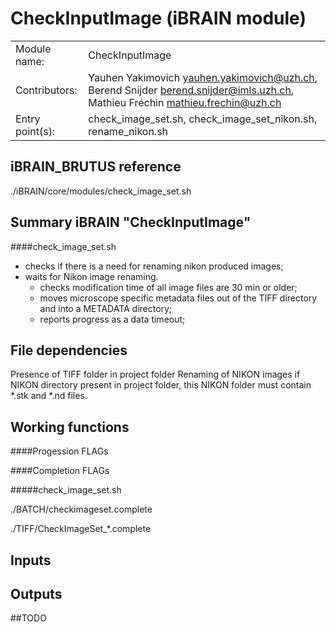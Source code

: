 # CheckInputImage (iBRAIN module)

|||
|---|---|
| Module name: | CheckInputImage |
| Contributors: | Yauhen Yakimovich <yauhen.yakimovich@uzh.ch>, Berend Snijder <berend.snijder@imls.uzh.ch>, Mathieu Fréchin <mathieu.frechin@uzh.ch> |
| Entry point(s): | check_image_set.sh, check_image_set_nikon.sh, rename_nikon.sh |


## iBRAIN_BRUTUS reference 

 ./iBRAIN/core/modules/check_image_set.sh

## Summary iBRAIN "CheckInputImage"

####check_image_set.sh
 - checks if there is a need for renaming nikon produced images; 
 - waits for Nikon image renaming. 
	- checks modification time of all image files are 30 min or older;  
	- moves microscope specific metadata files out of the TIFF directory and into a METADATA directory;  
	- reports progress as a data timeout;  


## File dependencies

Presence of TIFF folder in project folder
Renaming of NIKON images if NIKON directory present in project folder, this NIKON folder must contain *.stk and *.nd files.

## Working functions


####Progession FLAGs

####Completion FLAGs

#####check_image_set.sh 

./BATCH/checkimageset.complete

./TIFF/CheckImageSet_*.complete


## Inputs

## Outputs

##TODO

